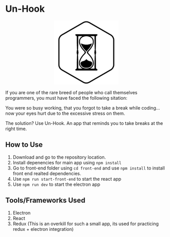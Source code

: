 # Un-Hook

<div align="center">
    <img src="./assets/img/logo-black.png" style="width: 200px" />
</div>

If you are one of the rare breed of people who call themselves programmers, you must have faced the following sitation:

You were so busy working, that you forgot to take a break while coding... now your eyes hurt due to the excessive stress on them.

The solution? Use Un-Hook. An app that reminds you to take breaks at the right time.

## How to Use

1. Download and go to the repository location.
2. Install depenencies for main app using `npm install`
3. Go to front-end folder using `cd front-end` and use `npm install` to install front end realted dependencies.
4. Use `npm run start-front-end` to start the react app
5. Use `npm run dev` to start the electron app

## Tools/Frameworks Used

1. Electron
2. React
3. Redux (This is an overkill for such a small app, its used for practicing redux + electron integration)
